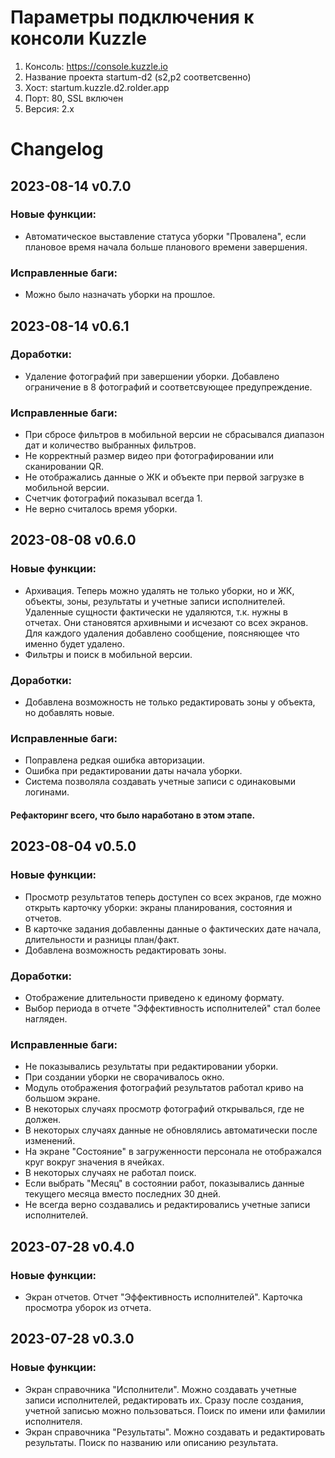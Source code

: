 # Параметры подключения к консоли Kuzzle
1. Консоль: https://console.kuzzle.io
2. Название проекта startum-d2 (s2,p2 соответсвенно)
3. Хост: startum.kuzzle.d2.rolder.app
4. Порт: 80, SSL включен
5. Версия: 2.x

# Changelog
## 2023-08-14 v0.7.0
### Новые функции:
* Автоматическое выставление статуса уборки "Провалена", если плановое время начала больше планового времени завершения.
### Исправленные баги:
* Можно было назначать уборки на прошлое.

## 2023-08-14 v0.6.1
### Доработки:
* Удаление фотографий при завершении уборки. Добавлено ограничение в 8 фотографий и соответсвующее предупреждение.
### Исправленные баги:
* При сбросе фильтров в мобильной версии не сбрасывался диапазон дат и количество выбранных фильтров.
* Не корректный размер видео при фотографировании или сканировании QR.
* Не отображались данные о ЖК и объекте при первой загрузке в мобильной версии.
* Счетчик фотографий показывал всегда 1.
* Не верно считалось время уборки.

## 2023-08-08 v0.6.0
### Новые функции:
* Архивация. Теперь можно удалять не только уборки, но и ЖК, объекты, зоны, результаты и учетные записи исполнителей. Удаленные сущности фактически не удаляются, т.к. нужны в отчетах. Они становятся архивными и исчезают со всех экранов. Для каждого удаления добавлено сообщение, поясняющее что именно будет удалено.
* Фильтры и поиск в мобильной версии.
### Доработки:
* Добавлена возможность не только редактировать зоны у объекта, но добавлять новые.
### Исправленные баги:
* Поправлена редкая ошибка авторизации.
* Ошибка при редактировании даты начала уборки.
* Система позволяла создавать учетные записи с одинаковыми логинами.
#### Рефакторинг всего, что было наработано в этом этапе.

## 2023-08-04 v0.5.0
### Новые функции:
* Просмотр результатов теперь доступен со всех экранов, где можно открыть карточку уборки: экраны планирования, состояния и отчетов.
* В карточке задания добавленны данные о фактических дате начала, длительности и разницы план/факт.
* Добавлена возможность редактировать зоны.

### Доработки:
* Отображение длительности приведено к единому формату.
* Выбор периода в отчете "Эффективность исполнителей" стал более нагляден.

### Исправленные баги:
* Не показывались результаты при редактировании уборки.
* При создании уборки не сворачивалось окно.
* Модуль отображения фотографий результатов работал криво на большом экране.
* В некоторых случаях просмотр фотографий открывалься, где не должен.
* В некоторых случаях данные не обновлялись автоматически после изменений.
* На экране "Состояние" в загруженности персонала не отображался круг вокруг значения в ячейках.
* В некоторых случаях не работал поиск.
* Если выбрать "Месяц" в состоянии работ, показывались данные текущего месяца вместо последних 30 дней.
* Не всегда верно создавались и редактировались учетные записи исполнителей.

## 2023-07-28 v0.4.0
### Новые функции:
* Экран отчетов. Отчет "Эффективность исполнителей". Карточка просмотра уборок из отчета.

## 2023-07-28 v0.3.0
### Новые функции:
* Экран справочника "Исполнители". Можно создавать учетные записи исполнителей, редактировать их. Сразу после создания, учетной записью можно пользоваться. Поиск по имени или фамилии исполнителя.
* Экран справочника "Результаты". Можно создавать и редактировать результаты. Поиск по названию или описанию результата.